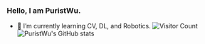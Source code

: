 ### Hello, I am PuristWu.


- 🌱 I’m currently learning CV, DL, and Robotics.
![Visitor Count](https://profile-counter.glitch.me/PuristWu/count.svg)
![PuristWu's GitHub stats](https://github-readme-stats.vercel.app/api?username=PuristWu&show_icons=true&theme=tokyonight)

